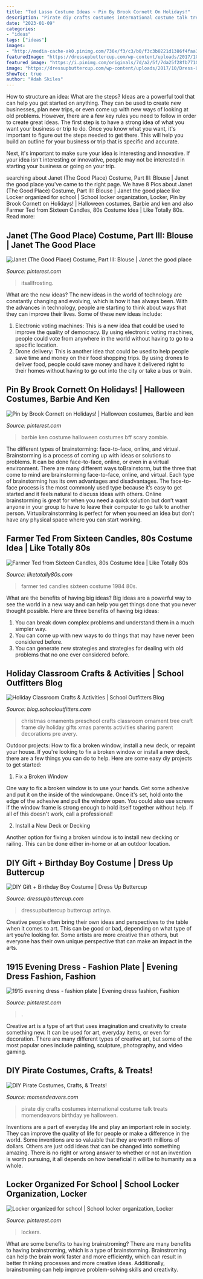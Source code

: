 ```yaml
---
title: "Ted Lasso Costume Ideas ~ Pin By Brook Cornett On Holidays!"
description: "Pirate diy crafts costumes international costume talk treats momendeavors birthday ye halloween"
date: "2023-01-09"
categories:
- "ideas"
tags: ["ideas"]
images:
- "http://media-cache-ak0.pinimg.com/736x/f3/c3/b0/f3c3b0221d1386f4faa36b83463db227.jpg"
featuredImage: "https://dressupbuttercup.com/wp-content/uploads/2017/10/Dress-Up-Buttercup-5-of-15.jpg"
featured_image: "https://i.pinimg.com/originals/7d/a2/5f/7da25f28fb771096cac677ccece9d797.jpg"
image: "https://dressupbuttercup.com/wp-content/uploads/2017/10/Dress-Up-Buttercup-5-of-15.jpg"
ShowToc: true
author: "Adah Skiles"
---
```



How to structure an idea: What are the steps?
Ideas are a powerful tool that can help you get started on anything. They can be used to create new businesses, plan new trips, or even come up with new ways of looking at old problems. However, there are a few key rules you need to follow in order to create great ideas.
The first step is to have a strong idea of what you want your business or trip to do. Once you know what you want, it's important to figure out the steps needed to get there. This will help you build an outline for your business or trip that is specific and accurate.

Next, it's important to make sure your idea is interesting and innovative. If your idea isn't interesting or innovative, people may not be interested in starting your business or going on your trip.

	

		
searching about Janet (The Good Place) Costume, Part III: Blouse | Janet the good place you've came to the right page. We have 8 Pics about Janet (The Good Place) Costume, Part III: Blouse | Janet the good place like Locker organized for school | School locker organization, Locker, Pin by Brook Cornett on Holidays! | Halloween costumes, Barbie and ken and also Farmer Ted from Sixteen Candles, 80s Costume Idea | Like Totally 80s. Read more:
		
    
## Janet (The Good Place) Costume, Part III: Blouse | Janet The Good Place

<img loading=lazy src="https://i.pinimg.com/736x/37/2d/b5/372db5344b333442d032583ba2397c1a.jpg" onerror="this.onerror=null;this.src='https://tse2.mm.bing.net/th?id=OIP.D3ufXBW0pQrPfuo1lFf-hgHaJ3&amp;pid=15.1';" alt="Janet (The Good Place) Costume, Part III: Blouse | Janet the good place">

_Source: pinterest.com_

>itsallfrosting. 

	

What are the new ideas?
The new ideas in the world of technology are constantly changing and evolving, which is how it has always been. With the advances in technology, people are starting to think about ways that they can improve their lives. Some of these new ideas include: 
1. Electronic voting machines: This is a new idea that could be used to improve the quality of democracy. By using electronic voting machines, people could vote from anywhere in the world without having to go to a specific location. 
2. Drone delivery: This is another idea that could be used to help people save time and money on their food shopping trips. By using drones to deliver food, people could save money and have it delivered right to their homes without having to go out into the city or take a bus or train. 

    
## Pin By Brook Cornett On Holidays! | Halloween Costumes, Barbie And Ken

<img loading=lazy src="https://i.pinimg.com/originals/d3/2a/8f/d32a8f720c754ba7873c1c5097035076.jpg" onerror="this.onerror=null;this.src='https://tse1.mm.bing.net/th?id=OIP.64754caYqNT2zd5B8DEOUQHaJ4&amp;pid=15.1';" alt="Pin by Brook Cornett on Holidays! | Halloween costumes, Barbie and ken">

_Source: pinterest.com_

>barbie ken costume halloween costumes bff scary zombie. 

	

The different types of brainstorming: face-to-face, online, and virtual.
Brainstorming is a process of coming up with ideas or solutions to problems. It can be done face-to-face, online, or even in a virtual environment. There are many different ways toBrainstorm, but the three that come to mind are brainstorming face-to-face, online, and virtual. 
Each type of brainstorming has its own advantages and disadvantages. The face-to-face process is the most commonly used type because it’s easy to get started and it feels natural to discuss ideas with others. Online brainstorming is great for when you need a quick solution but don’t want anyone in your group to have to leave their computer to go talk to another person. Virtualbrainstorming is perfect for when you need an idea but don’t have any physical space where you can start working.

    
## Farmer Ted From Sixteen Candles, 80s Costume Idea | Like Totally 80s

<img loading=lazy src="http://www.liketotally80s.com/wp-content/uploads/2014/07/farmer-ted-costume-5-358x358px.jpg" onerror="this.onerror=null;this.src='https://tse2.mm.bing.net/th?id=OIP.pnhFxw7342ovvQlQ25y27wHaHa&amp;pid=15.1';" alt="Farmer Ted from Sixteen Candles, 80s Costume Idea | Like Totally 80s">

_Source: liketotally80s.com_

>farmer ted candles sixteen costume 1984 80s. 

	

What are the benefits of having big ideas?
Big ideas are a powerful way to see the world in a new way and can help you get things done that you never thought possible. Here are three benefits of having big ideas: 
1. You can break down complex problems and understand them in a much simpler way. 
2. You can come up with new ways to do things that may have never been considered before. 
3. You can generate new strategies and strategies for dealing with old problems that no one ever considered before.

    
## Holiday Classroom Crafts &amp; Activities | School Outfitters Blog

<img loading=lazy src="http://media-cache-ak0.pinimg.com/736x/f3/c3/b0/f3c3b0221d1386f4faa36b83463db227.jpg" onerror="this.onerror=null;this.src='https://tse4.mm.bing.net/th?id=OIP.uaPlDI_MJpusDUeUcy-5cwAAAA&amp;pid=15.1';" alt="Holiday Classroom Crafts &amp; Activities | School Outfitters Blog">

_Source: blog.schooloutfitters.com_

>christmas ornaments preschool crafts classroom ornament tree craft frame diy holiday gifts xmas parents activities sharing parent decorations pre avery. 

	

Outdoor projects: How to fix a broken window, install a new deck, or repaint your house.
If you're looking to fix a broken window or install a new deck, there are a few things you can do to help. Here are some easy diy projects to get started:
1. Fix a Broken Window

One way to fix a broken window is to use your hands. Get some adhesive and put it on the inside of the windowpane. Once it's set, hold onto the edge of the adhesive and pull the window open. You could also use screws if the window frame is strong enough to hold itself together without help. If all of this doesn't work, call a professional!

2. Install a New Deck or Decking

Another option for fixing a broken window is to install new decking or railing. This can be done either in-home or at an outdoor location.

    
## DIY Gift + Birthday Boy Costume | Dress Up Buttercup

<img loading=lazy src="https://dressupbuttercup.com/wp-content/uploads/2017/10/Dress-Up-Buttercup-5-of-15.jpg" onerror="this.onerror=null;this.src='https://tse4.mm.bing.net/th?id=OIP.itEwPTLj21pASLA3FosIUwHaLI&amp;pid=15.1';" alt="DIY Gift + Birthday Boy Costume | Dress Up Buttercup">

_Source: dressupbuttercup.com_

>dressupbuttercup buttercup artinya. 

	

Creative people often bring their own ideas and perspectives to the table when it comes to art. This can be good or bad, depending on what type of art you’re looking for. Some artists are more creative than others, but everyone has their own unique perspective that can make an impact in the arts.

    
## 1915 Evening Dress - Fashion Plate | Evening Dress Fashion, Fashion

<img loading=lazy src="https://i.pinimg.com/originals/7d/a2/5f/7da25f28fb771096cac677ccece9d797.jpg" onerror="this.onerror=null;this.src='https://tse1.mm.bing.net/th?id=OIP.beEv1BJNN8EGVno4vpPDYwHaOX&amp;pid=15.1';" alt="1915 evening dress - fashion plate | Evening dress fashion, Fashion">

_Source: pinterest.com_

>. 

	

Creative art is a type of art that uses imagination and creativity to create something new. It can be used for art, everyday items, or even for decoration. There are many different types of creative art, but some of the most popular ones include painting, sculpture, photography, and video gaming.

    
## DIY Pirate Costumes, Crafts, &amp; Treats!

<img loading=lazy src="http://www.momendeavors.com/wp-content/uploads/2012/09/Pirate-Ideas-1024x1024.jpg" onerror="this.onerror=null;this.src='https://tse4.mm.bing.net/th?id=OIP.5X1kDfcZsbeZFYUkTLuOCQHaHa&amp;pid=15.1';" alt="DIY Pirate Costumes, Crafts, &amp; Treats!">

_Source: momendeavors.com_

>pirate diy crafts costumes international costume talk treats momendeavors birthday ye halloween. 

	

Inventions are a part of everyday life and play an important role in society. They can improve the quality of life for people or make a difference in the world. Some inventions are so valuable that they are worth millions of dollars. Others are just odd ideas that can be changed into something amazing. There is no right or wrong answer to whether or not an invention is worth pursuing, it all depends on how beneficial it will be to humanity as a whole.

    
## Locker Organized For School | School Locker Organization, Locker

<img loading=lazy src="https://i.pinimg.com/originals/51/99/5a/51995a1f4c8811a50cd6c1ca7fb566c4.jpg" onerror="this.onerror=null;this.src='https://tse3.mm.bing.net/th?id=OIP._a0wjT5-T9C6e7bojKt-OQHaJ4&amp;pid=15.1';" alt="Locker organized for school | School locker organization, Locker">

_Source: pinterest.com_

>lockers. 

	

What are some benefits to having brainstroming?
There are many benefits to having brainstroming, which is a type of brainstorming. Brainstroming can help the brain work faster and more efficiently, which can result in better thinking processes and more creative ideas. Additionally, brainstroming can help improve problem-solving skills and creativity.

